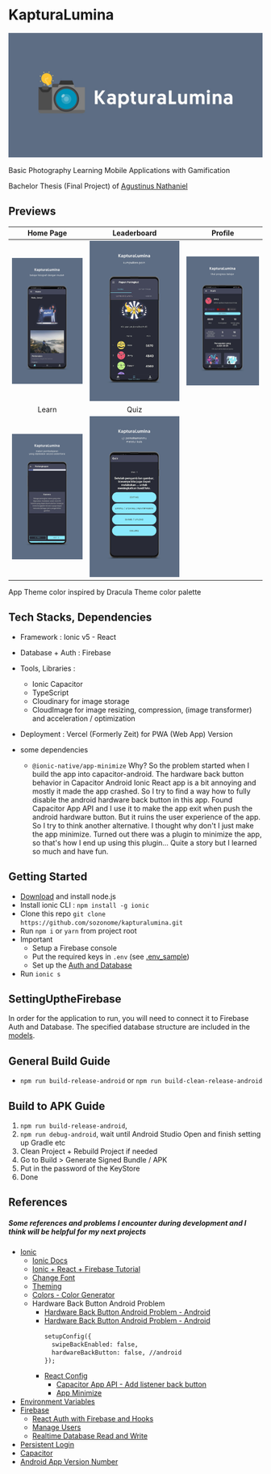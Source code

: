 # KapturaLumina
![KapturaLumina](previews\banner.jpg)

Basic Photography Learning Mobile Applications with Gamification

Bachelor Thesis (Final Project) of [Agustinus Nathaniel](https://agustinusnathaniel.com)

## Previews

Home Page | Leaderboard | Profile
:-------------------------:|:-------------------------:|:-------------------------:
![01](previews\01.jpg) | ![02](previews\02.jpg) | ![03](previews\03.jpg)
Learn | Quiz | 
![04](previews\04.jpg) | ![05](previews\05.jpg) | 

App Theme color inspired by Dracula Theme color palette

## Tech Stacks, Dependencies
* Framework : Ionic v5 - React
* Database + Auth : Firebase
* Tools, Libraries : 
  - Ionic Capacitor
  - TypeScript
  - Cloudinary for image storage
  - CloudImage for image resizing, compression, (image transformer) and acceleration / optimization
* Deployment : Vercel (Formerly Zeit) for PWA (Web App) Version

* some dependencies
  - `@ionic-native/app-minimize`
    Why? So the problem started when I build the app into capacitor-android. The hardware back button behavior in Capacitor Android Ionic React app is a bit annoying and mostly it made the app crashed. So I try to find a way how to fully disable the android hardware back button in this app. Found Capacitor App API and I use it to make the app exit when push the android hardware button. But it ruins the user experience of the app. So I try to think another alternative. I thought why don't I just make the app minimize. Turned out there was a plugin to minimize the app, so that's how I end up using this plugin... Quite a story but I learned so much and have fun.

## Getting Started
* [Download](https://nodejs.org) and install node.js
* Install ionic CLI : 
  `npm install -g ionic`
* Clone this repo
  `git clone https://github.com/sozonome/kapturalumina.git`
* Run `npm i` or `yarn` from project root
* Important
  - Setup a Firebase console
  - Put the required keys in `.env` (see [.env_sample](https://github.com/sozonome/kapturalumina/blob/master/.env_sample))
  - Set up the [Auth and Database](#SettingUptheFirebase)
* Run `ionic s`

## SettingUptheFirebase
In order for the application to run, you will need to connect it to Firebase Auth and Database. The specified database structure are included in the [models](https://github.com/sozonome/kapturalumina/blob/master/src/models/learnModules.tsx).

## General Build Guide
* `npm run build-release-android` or `npm run build-clean-release-android`

## Build to APK Guide
1. `npm run build-release-android`,
2. `npm run debug-android`, wait until Android Studio Open and finish setting up Gradle etc
3. Clean Project + Rebuild Project if needed
4. Go to Build > Generate Signed Bundle / APK 
5. Put in the password of the KeyStore
6. Done

## References
##### Some references and problems I encounter during development and I think will be helpful for my next projects
- [Ionic](https://ionicframerwork.com/)
  - [Ionic Docs](https://ionicframework.com/docs/react) 
  - [Ionic + React + Firebase Tutorial](https://www.youtube.com/playlist?list=PLYxzS__5yYQlhvyLXSKhv4oAvl06MInSE)
  - [Change Font](https://commentedcoding.com/how-to-create-a-settings-page-with-customizable-font-family-in-ionic-5-steps/)
  - [Theming](https://ionicframework.com/docs/theming/themes)
  - [Colors - Color Generator](https://ionicframework.com/docs/theming/colors)
  - Hardware Back Button Android Problem
    - [Hardware Back Button Android Problem - Android](https://ionicframework.com/docs/developing/hardware-back-button)
    - [Hardware Back Button Android Problem - Android](https://forum.ionicframework.com/t/react-handle-hardware-back-button/183566/3)
      <pre><code>setupConfig({
        swipeBackEnabled: false,
        hardwareBackButton: false, //android
      });</code></pre>
    - [React Config](https://ionicframework.com/docs/react/config)
      - [Capacitor App API - Add listener back button](https://capacitor.ionicframework.com/docs/apis/app/)
      - [App Minimize](https://ionicframework.com/docs/native/app-minimize)
- [Environment Variables](https://www.youtube.com/watch?v=17UVejOw3zA)
- [Firebase](https://firebase.google.com/)
  - [React Auth with Firebase and Hooks](https://www.youtube.com/watch?v=unr4s3jd9qA)
  - [Manage Users](https://firebase.google.com/docs/auth/web/manage-users)
  - [Realtime Database Read and Write](https://firebase.google.com/docs/database/web/read-and-write)
- [Persistent Login](https://www.youtube.com/watch?v=2Oz-OLB8FQQ)
- [Capacitor](https://capacitor.ionicframework.com/docs/)
- [Android App Version Number](https://www.freakyjolly.com/change-version-number-of-app-in-android-studio/#.XtM01TPiuHs)
